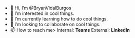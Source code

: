 - 👋 Hi, I’m @BryanVidalBurgos
- 👀 I’m interested in cool things.
- 🌱 I’m currently learning how to do cool things.
- 💞️ I’m looking to collaborate on cool things.
- 📫 How to reach me> Internal: **Teams** External: **LinkedIn**

<!---
BryanVidalBurgos/BryanVidalBurgos is a ✨ special ✨ repository because its `README.md` (this file) appears on your GitHub profile.
You can click the Preview link to take a look at your changes.
--->
